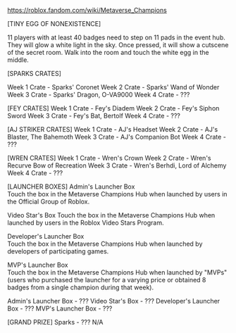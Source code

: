 https://roblox.fandom.com/wiki/Metaverse_Champions

[TINY EGG OF NONEXISTENCE]

11 players with at least 40 badges need to step on 11 pads in the event hub. They will glow a white light in the sky. Once pressed, it will show a cutscene of the secret room. Walk into the room and touch the white egg in the middle. 

[SPARKS CRATES]

Week 1 Crate - Sparks' Coronet
Week 2 Crate - Sparks' Wand of Wonder
Week 3 Crate - Sparks' Dragon, O-VA9000
Week 4 Crate - ???

[FEY CRATES]
Week 1 Crate - Fey's Diadem
Week 2 Crate - Fey's Siphon Sword
Week 3 Crate - Fey's Bat, Bertolf
Week 4 Crate - ???

[AJ STRIKER CRATES]
Week 1 Crate - AJ's Headset
Week 2 Crate - AJ's Blaster, The Bahemoth
Week 3 Crate - AJ's Companion Bot
Week 4 Crate - ???

[WREN CRATES]
Week 1 Crate - Wren's Crown
Week 2 Crate - Wren's Recurve Bow of Recreation
Week 3 Crate - Wren's Berhdi, Lord of Alchemy
Week 4 Crate - ???

[LAUNCHER BOXES]
Admin's Launcher Box	
Touch the box in the Metaverse Champions Hub when launched by users in the Official Group of Roblox.

Video Star's Box
Touch the box in the Metaverse Champions Hub when launched by users in the Roblox Video Stars Program.

Developer's Launcher Box	
Touch the box in the Metaverse Champions Hub when launched by developers of participating games.

MVP's Launcher Box	
Touch the box in the Metaverse Champions Hub when launched by "MVPs" (users who purchased the launcher for a varying price or obtained 8 badges from a single champion during that week).

Admin's Launcher Box - ???
Video Star's Box - ???
Developer's Launcher Box - ???
MVP's Launcher Box - ???

[GRAND PRIZE]
Sparks - ??? N/A

